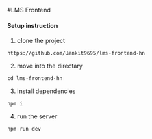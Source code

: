 #LMS Frontend 
#### Setup instruction

1. clone the project
```
https://github.com/Uankit9695/lms-frontend-hn

```
2. move into the directary

```
cd lms-frontend-hn

```
3. install dependencies

```
npm i

````
4. run the server

```
npm run dev

```
